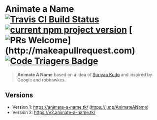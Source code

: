 # Animate a Name [![Travis CI Build Status](https://travis-ci.org/SuriyaaKudoIsc/animate-a-name.svg?branch=gh-pages)](https://travis-ci.org/SuriyaaKudoIsc/animate-a-name) [![current npm project version](https://img.shields.io/npm/v/animate-a-name.svg)](https://www.npmjs.com/package/animate-a-name) [![PRs Welcome](https://img.shields.io/badge/PRs-welcome-brightgreen.svg?)](http://makeapullrequest.com) [![Code Triagers Badge](https://www.codetriage.com/suriyaakudoisc/animate-a-name/badges/users.svg)](https://www.codetriage.com/suriyaakudoisc/animate-a-name)
 
> **Animate A Name** based on a idea of [Suriyaa Kudo](https://github.com/SuriyaaKudoIsc) and inspired by Google and robhawkes.

## Versions
* Version 1: https://animate-a-name.tk/ (https://j.mp/AnimateAName)
* Version 2: https://v2.animate-a-name.tk/
